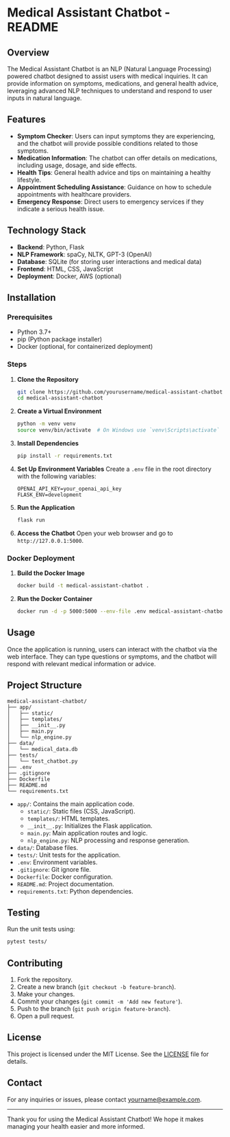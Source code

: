 # Medical Assistant Chatbot - README

## Overview

The Medical Assistant Chatbot is an NLP (Natural Language Processing) powered chatbot designed to assist users with medical inquiries. It can provide information on symptoms, medications, and general health advice, leveraging advanced NLP techniques to understand and respond to user inputs in natural language.

## Features

- **Symptom Checker**: Users can input symptoms they are experiencing, and the chatbot will provide possible conditions related to those symptoms.
- **Medication Information**: The chatbot can offer details on medications, including usage, dosage, and side effects.
- **Health Tips**: General health advice and tips on maintaining a healthy lifestyle.
- **Appointment Scheduling Assistance**: Guidance on how to schedule appointments with healthcare providers.
- **Emergency Response**: Direct users to emergency services if they indicate a serious health issue.

## Technology Stack

- **Backend**: Python, Flask
- **NLP Framework**: spaCy, NLTK, GPT-3 (OpenAI)
- **Database**: SQLite (for storing user interactions and medical data)
- **Frontend**: HTML, CSS, JavaScript
- **Deployment**: Docker, AWS (optional)

## Installation

### Prerequisites

- Python 3.7+
- pip (Python package installer)
- Docker (optional, for containerized deployment)

### Steps

1. **Clone the Repository**
    ```bash
    git clone https://github.com/yourusername/medical-assistant-chatbot.git
    cd medical-assistant-chatbot
    ```

2. **Create a Virtual Environment**
    ```bash
    python -m venv venv
    source venv/bin/activate  # On Windows use `venv\Scripts\activate`
    ```

3. **Install Dependencies**
    ```bash
    pip install -r requirements.txt
    ```

4. **Set Up Environment Variables**
    Create a `.env` file in the root directory with the following variables:
    ```env
    OPENAI_API_KEY=your_openai_api_key
    FLASK_ENV=development
    ```

5. **Run the Application**
    ```bash
    flask run
    ```

6. **Access the Chatbot**
    Open your web browser and go to `http://127.0.0.1:5000`.

### Docker Deployment

1. **Build the Docker Image**
    ```bash
    docker build -t medical-assistant-chatbot .
    ```

2. **Run the Docker Container**
    ```bash
    docker run -d -p 5000:5000 --env-file .env medical-assistant-chatbot
    ```

## Usage

Once the application is running, users can interact with the chatbot via the web interface. They can type questions or symptoms, and the chatbot will respond with relevant medical information or advice.

## Project Structure

```
medical-assistant-chatbot/
├── app/
│   ├── static/
│   ├── templates/
│   ├── __init__.py
│   ├── main.py
│   └── nlp_engine.py
├── data/
│   └── medical_data.db
├── tests/
│   └── test_chatbot.py
├── .env
├── .gitignore
├── Dockerfile
├── README.md
└── requirements.txt
```

- `app/`: Contains the main application code.
    - `static/`: Static files (CSS, JavaScript).
    - `templates/`: HTML templates.
    - `__init__.py`: Initializes the Flask application.
    - `main.py`: Main application routes and logic.
    - `nlp_engine.py`: NLP processing and response generation.
- `data/`: Database files.
- `tests/`: Unit tests for the application.
- `.env`: Environment variables.
- `.gitignore`: Git ignore file.
- `Dockerfile`: Docker configuration.
- `README.md`: Project documentation.
- `requirements.txt`: Python dependencies.

## Testing

Run the unit tests using:
```bash
pytest tests/
```

## Contributing

1. Fork the repository.
2. Create a new branch (`git checkout -b feature-branch`).
3. Make your changes.
4. Commit your changes (`git commit -m 'Add new feature'`).
5. Push to the branch (`git push origin feature-branch`).
6. Open a pull request.

## License

This project is licensed under the MIT License. See the [LICENSE](LICENSE) file for details.

## Contact

For any inquiries or issues, please contact [yourname@example.com](mailto:yourname@example.com).

---

Thank you for using the Medical Assistant Chatbot! We hope it makes managing your health easier and more informed.
